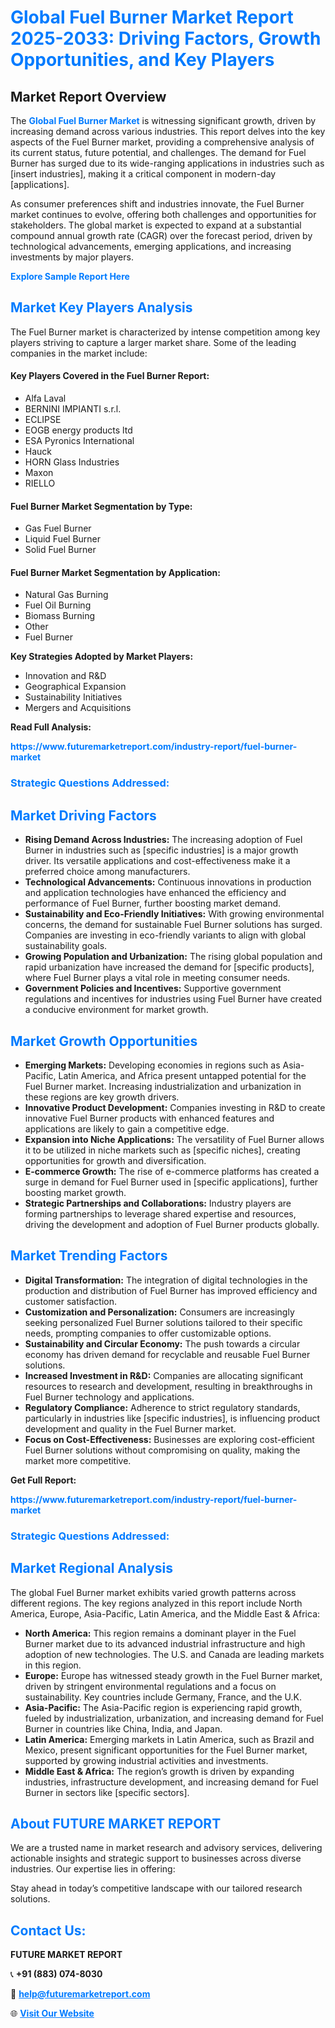 <h1 style="color: #007BFF;">Global Fuel Burner Market Report 2025-2033: Driving Factors, Growth Opportunities, and Key Players</h1>

<section id="overview">
<h2>Market Report Overview</h2>
<p>The <a href="https://www.futuremarketreport.com/industry-report/fuel-burner-market" style="color: #007BFF; text-decoration: none;"><strong>Global Fuel Burner Market</strong></a> is witnessing significant growth, driven by increasing demand across various industries. This report delves into the key aspects of the Fuel Burner market, providing a comprehensive analysis of its current status, future potential, and challenges. The demand for Fuel Burner has surged due to its wide-ranging applications in industries such as [insert industries], making it a critical component in modern-day [applications].</p>
<p>As consumer preferences shift and industries innovate, the Fuel Burner market continues to evolve, offering both challenges and opportunities for stakeholders. The global market is expected to expand at a substantial compound annual growth rate (CAGR) over the forecast period, driven by technological advancements, emerging applications, and increasing investments by major players.</p>
</section>

<section id="overview">
<p><a href="https://www.futuremarketreport.com/request-sample/reportId=111633" style="color: #007BFF; text-decoration: none;"><strong>Explore Sample Report Here</strong></a></p>
</section>

<section id="key-players">
<h2 style="color: #007BFF;">Market Key Players Analysis</h2>
<p>The Fuel Burner market is characterized by intense competition among key players striving to capture a larger market share. Some of the leading companies in the market include:</p>
<h4>Key Players Covered in the Fuel Burner Report:</h4>
<ul><li>Alfa Laval</li><li>BERNINI IMPIANTI s.r.l.</li><li>ECLIPSE</li><li>EOGB energy products ltd</li><li>ESA Pyronics International</li><li>Hauck</li><li>HORN Glass Industries</li><li>Maxon</li><li>RIELLO</li></ul>
<h4>Fuel Burner Market Segmentation by Type:</h4>
<ul><li>Gas Fuel Burner</li><li>Liquid Fuel Burner</li><li>Solid Fuel Burner</li></ul>

<h4>Fuel Burner Market Segmentation by Application:</h4>
<ul><li>Natural Gas Burning</li><li>Fuel Oil Burning</li><li>Biomass Burning</li><li>Other</li><li>Fuel Burner</li></ul>
<p><strong>Key Strategies Adopted by Market Players:</strong></p>
<ul>
<li>Innovation and R&D</li>
<li>Geographical Expansion</li>
<li>Sustainability Initiatives</li>
<li>Mergers and Acquisitions</li>
</ul>
</section>

<section>
<p><strong>Read Full Analysis: </strong></p><a href="https://www.futuremarketreport.com/industry-report/fuel-burner-market" style="color: #007BFF; text-decoration: none;"><strong>https://www.futuremarketreport.com/industry-report/fuel-burner-market</strong></a>
<h3 style="color: #007BFF;">Strategic Questions Addressed:</h3>
</section>

<section id="driving-factors">
<h2 style="color: #007BFF;">Market Driving Factors</h2>
<ul>
<li><strong>Rising Demand Across Industries:</strong> The increasing adoption of Fuel Burner in industries such as [specific industries] is a major growth driver. Its versatile applications and cost-effectiveness make it a preferred choice among manufacturers.</li>
<li><strong>Technological Advancements:</strong> Continuous innovations in production and application technologies have enhanced the efficiency and performance of Fuel Burner, further boosting market demand.</li>
<li><strong>Sustainability and Eco-Friendly Initiatives:</strong> With growing environmental concerns, the demand for sustainable Fuel Burner solutions has surged. Companies are investing in eco-friendly variants to align with global sustainability goals.</li>
<li><strong>Growing Population and Urbanization:</strong> The rising global population and rapid urbanization have increased the demand for [specific products], where Fuel Burner plays a vital role in meeting consumer needs.</li>
<li><strong>Government Policies and Incentives:</strong> Supportive government regulations and incentives for industries using Fuel Burner have created a conducive environment for market growth.</li>
</ul>
</section>

<section id="growth-opportunities">
<h2 style="color: #007BFF;">Market Growth Opportunities</h2>
<ul>
<li><strong>Emerging Markets:</strong> Developing economies in regions such as Asia-Pacific, Latin America, and Africa present untapped potential for the Fuel Burner market. Increasing industrialization and urbanization in these regions are key growth drivers.</li>
<li><strong>Innovative Product Development:</strong> Companies investing in R&D to create innovative Fuel Burner products with enhanced features and applications are likely to gain a competitive edge.</li>
<li><strong>Expansion into Niche Applications:</strong> The versatility of Fuel Burner allows it to be utilized in niche markets such as [specific niches], creating opportunities for growth and diversification.</li>
<li><strong>E-commerce Growth:</strong> The rise of e-commerce platforms has created a surge in demand for Fuel Burner used in [specific applications], further boosting market growth.</li>
<li><strong>Strategic Partnerships and Collaborations:</strong> Industry players are forming partnerships to leverage shared expertise and resources, driving the development and adoption of Fuel Burner products globally.</li>
</ul>
</section>

<section id="trending-factors">
<h2 style="color: #007BFF;">Market Trending Factors</h2>
<ul>
<li><strong>Digital Transformation:</strong> The integration of digital technologies in the production and distribution of Fuel Burner has improved efficiency and customer satisfaction.</li>
<li><strong>Customization and Personalization:</strong> Consumers are increasingly seeking personalized Fuel Burner solutions tailored to their specific needs, prompting companies to offer customizable options.</li>
<li><strong>Sustainability and Circular Economy:</strong> The push towards a circular economy has driven demand for recyclable and reusable Fuel Burner solutions.</li>
<li><strong>Increased Investment in R&D:</strong> Companies are allocating significant resources to research and development, resulting in breakthroughs in Fuel Burner technology and applications.</li>
<li><strong>Regulatory Compliance:</strong> Adherence to strict regulatory standards, particularly in industries like [specific industries], is influencing product development and quality in the Fuel Burner market.</li>
<li><strong>Focus on Cost-Effectiveness:</strong> Businesses are exploring cost-efficient Fuel Burner solutions without compromising on quality, making the market more competitive.</li>
</ul>
</section>

<section>
<p><strong>Get Full Report: </strong></p><a href="https://www.futuremarketreport.com/industry-report/fuel-burner-market" style="color: #007BFF; text-decoration: none;"><strong>https://www.futuremarketreport.com/industry-report/fuel-burner-market</strong></a>
<h3 style="color: #007BFF;">Strategic Questions Addressed:</h3>
</section>


<section id="regional-analysis">
<h2 style="color: #007BFF;">Market Regional Analysis</h2>
<p>The global Fuel Burner market exhibits varied growth patterns across different regions. The key regions analyzed in this report include North America, Europe, Asia-Pacific, Latin America, and the Middle East & Africa:</p>
<ul>
<li><strong>North America:</strong> This region remains a dominant player in the Fuel Burner market due to its advanced industrial infrastructure and high adoption of new technologies. The U.S. and Canada are leading markets in this region.</li>
<li><strong>Europe:</strong> Europe has witnessed steady growth in the Fuel Burner market, driven by stringent environmental regulations and a focus on sustainability. Key countries include Germany, France, and the U.K.</li>
<li><strong>Asia-Pacific:</strong> The Asia-Pacific region is experiencing rapid growth, fueled by industrialization, urbanization, and increasing demand for Fuel Burner in countries like China, India, and Japan.</li>
<li><strong>Latin America:</strong> Emerging markets in Latin America, such as Brazil and Mexico, present significant opportunities for the Fuel Burner market, supported by growing industrial activities and investments.</li>
<li><strong>Middle East & Africa:</strong> The region’s growth is driven by expanding industries, infrastructure development, and increasing demand for Fuel Burner in sectors like [specific sectors].</li>
</ul>
</section>

<footer>
<h2 style="color: #007BFF;">About FUTURE MARKET REPORT</h2>
<p>We are a trusted name in market research and advisory services, delivering actionable insights and strategic support to businesses across diverse industries. Our expertise lies in offering:</p>

<p>Stay ahead in today’s competitive landscape with our tailored research solutions.</p>

<h2 style="color: #007BFF;">Contact Us:</h2>
<p><strong>FUTURE MARKET REPORT</strong></p>
<p>📞 <strong>+91 (883) 074-8030</strong></p>
<p>📧 <strong><a href="mailto:help@futuremarketreport.com" style="color: #007BFF;">help@futuremarketreport.com</a></strong></p>
<p>🌐 <strong><a href="https://www.futuremarketreport.com/" style="color: #007BFF;">Visit Our Website</a></strong></p>
</footer>